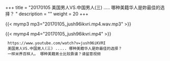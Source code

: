+++
title = "20170105  美国男人VS.中国男人(三) ..... 哪种美籍华人是妳最佳的选择？ "
description = ""
weight = 20
+++

{{< mymp3 mp3="20170105_jush96ikvri.mp4.wav.mp3" >}}

{{< mymp4 mp4="20170105_jush96ikvri.mp4" >}}

     https://www.youtube.com/watch?v=jush96iKVRI 
     美国男人VS.中国男人(三) ..... 哪种美籍华人是妳最佳的选择？ 
     一样米养百样人。 哪种美籍男士比较靠谱？请留意视频 
